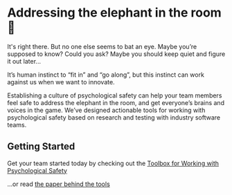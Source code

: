 <meta name="viewport" content="width=device-width, initial-scale=1">

<h1>Addressing the elephant in the room 🐘</h1>
It's right there. But no one else seems to bat an eye. Maybe you’re supposed to know? Could you ask? Maybe you should keep quiet and figure it out later...

It’s human instinct to “fit in” and “go along”, but this instinct can work against us when we want to innovate.

Establishing a culture of psychological safety can help your team members feel safe to address the elephant in the room, and get everyone’s brains and voices in the game. We’ve designed actionable tools for working with psychological safety based on research and testing with industry software teams.

## Getting Started

Get your team started today by checking out the [Toolbox for Working with Psychological Safety]("toolbox.md")

...or read [the paper behind the tools](https://link.springer.com/chapter/10.1007/978-3-031-08169-9_6)
